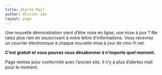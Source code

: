 ```yaml
---
title: Alerte Mail
author: Olivier Jan
layout: page
--- 
```


Une nouvelle démonstration vient d’être mise en ligne, une mise à jour ? Ne ratez plus rien en souscrivant à notre lettre d’informations. Vous recevrez un courrier électronique à chaque nouvelle mise à jour de cms-fr.net.

**C’est gratuit et vous pouvez vous désabonner à n’importe quel moment.**

Page remise pour conformité avec l’ancien site. Il n’y a plus d’alertes mail pour le moment.